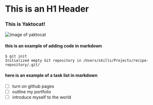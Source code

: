  # This is an H1 Header

### This is Yaktocat!

![image of yaktocat](https://octodex.github.com/images/yaktocat.png)

#### this is an example of adding code in markdown

```
$ git init
Initialized empty Git repository in /Users/skills/Projects/recipe-repository/.git/
```

#### here is an example of a task list in markdown
- [ ] turn on github pages
- [ ] outline my portfolio
- [ ] introduce myself to the world
